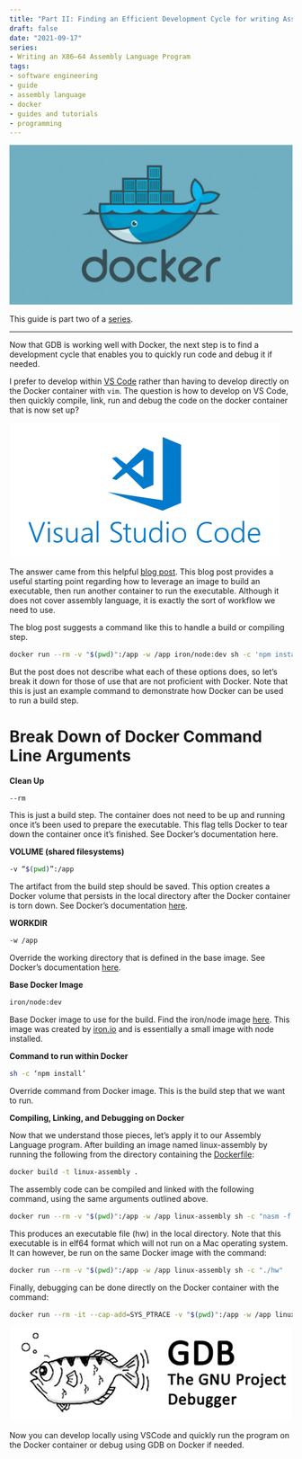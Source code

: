 ```yaml
---
title: "Part II: Finding an Efficient Development Cycle for writing Assembly Language"
draft: false
date: "2021-09-17"
series: 
- Writing an X86–64 Assembly Language Program
tags:
- software engineering
- guide
- assembly language
- docker
- guides and tutorials
- programming
---
```


![](docker.webp)

This guide is part two of a [series](https://tonycodes.com/blog/series/writing-an-x8664-assembly-language-program/).

--- 

Now that GDB is working well with Docker, the next step is to find a development cycle that enables you to quickly run code and debug it if needed.

I prefer to develop within [VS Code](https://code.visualstudio.com/) rather than having to develop directly on the Docker container with `vim`. The question is how to develop on VS Code, then quickly compile, link, run and debug the code on the docker container that is now set up?

![](vs-code.webp)

The answer came from this helpful [blog post](https://medium.com/better-programming/why-and-how-to-use-docker-for-development-a156c1de3b24). This blog post provides a useful starting point regarding how to leverage an image to build an executable, then run another container to run the executable. Although it does not cover assembly language, it is exactly the sort of workflow we need to use.

The blog post suggests a command like this to handle a build or compiling step.

```bash
docker run --rm -v "$(pwd)":/app -w /app iron/node:dev sh -c 'npm install'
```

But the post does not describe what each of these options does, so let’s break it down for those of use that are not proficient with Docker. Note that this is just an example command to demonstrate how Docker can be used to run a build step.

# Break Down of Docker Command Line Arguments

**Clean Up**

```bash
--rm
```

This is just a build step. The container does not need to be up and running once it’s been used to prepare the executable. This flag tells Docker to tear down the container once it’s finished. See Docker’s documentation here.

**VOLUME (shared filesystems)**

```bash
-v “$(pwd)”:/app
```

The artifact from the build step should be saved. This option creates a Docker volume that persists in the local directory after the Docker container is torn down. See Docker’s documentation [here](https://docs.docker.com/engine/containers/run/#volume-shared-filesystems).

**WORKDIR**

```bash
-w /app
```

Override the working directory that is defined in the base image. See Docker’s documentation [here](https://docs.docker.com/engine/containers/run/#workdir).

**Base Docker Image**

```bash
iron/node:dev 
```

Base Docker image to use for the build. Find the iron/node image [here](https://hub.docker.com/r/iron/node). This image was created by [iron.io](https://www.iron.io/) and is essentially a small image with node installed.

**Command to run within Docker**

```bash
sh -c ‘npm install’ 
```

Override command from Docker image. This is the build step that we want to run.

**Compiling, Linking, and Debugging on Docker**

Now that we understand those pieces, let’s apply it to our Assembly Language program. After building an image named linux-assembly by running the following from the directory containing the [Dockerfile](https://github.com/tonyOreglia/argument-counter/blob/master/Dockerfile):

```bash
docker build -t linux-assembly .
```

The assembly code can be compiled and linked with the following command, using the same arguments outlined above.

```bash
docker run --rm -v "$(pwd)":/app -w /app linux-assembly sh -c "nasm -f elf64 -F dwarf -g hellow.asm && ld -m elf_x86_64 -o hw hellow.o"
```

This produces an executable file (hw) in the local directory. Note that this executable is in elf64 format which will not run on a Mac operating system. It can however, be run on the same Docker image with the command:

```bash
docker run --rm -v "$(pwd)":/app -w /app linux-assembly sh -c "./hw"
```

Finally, debugging can be done directly on the Docker container with the command:

```bash
docker run --rm -it --cap-add=SYS_PTRACE -v "$(pwd)":/app -w /app linux-assembly sh -c "gdb hw"
```

![](gdb.gif)

Now you can develop locally using VSCode and quickly run the program on the Docker container or debug using GDB on Docker if needed.